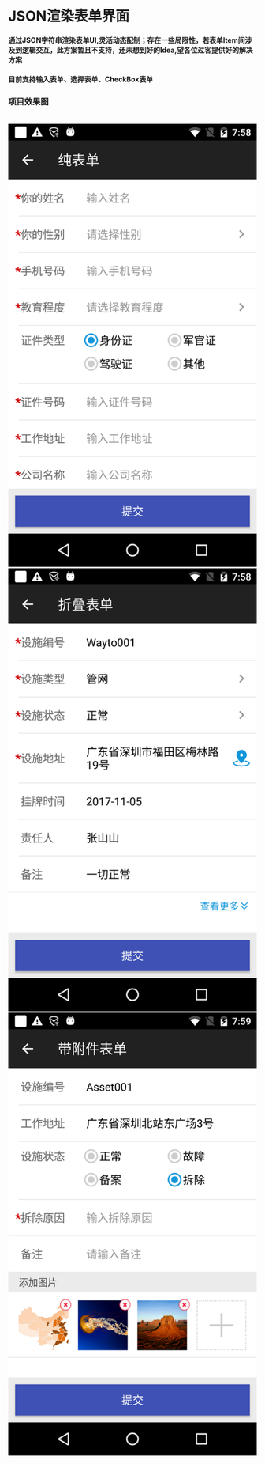 # JSON渲染表单界面
#### 通过JSON字符串渲染表单UI,灵活动态配制；存在一些局限性，若表单Item间涉及到逻辑交互，此方案暂且不支持，还未想到好的Idea,望各位过客提供好的解决方案
#### 目前支持输入表单、选择表单、CheckBox表单

### 项目效果图

<div class="tutorial-mock">
  <img src="./i1.png" />
  <img src="./i2.png" />
  <img src="./i3.png" />
</div>